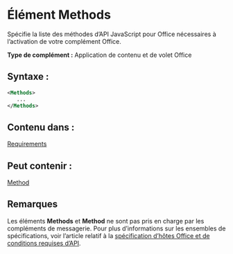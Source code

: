 
# <a name="methods-element"></a>Élément Methods
Spécifie la liste des méthodes d’API JavaScript pour Office nécessaires à l’activation de votre complément Office.

 **Type de complément :** Application de contenu et de volet Office


## <a name="syntax:"></a>Syntaxe :


```XML
<Methods>
   ...
</Methods>
```


## <a name="contained-in:"></a>Contenu dans :

[Requirements](../../reference/manifest/requirements.md)


## <a name="can-contain:"></a>Peut contenir :

[Method](../../reference/manifest/method.md)


## <a name="remarks"></a>Remarques

Les éléments **Methods** et **Method** ne sont pas pris en charge par les compléments de messagerie. Pour plus d’informations sur les ensembles de spécifications, voir l’article relatif à la [spécification d’hôtes Office et de conditions requises d’API](../../docs/overview/specify-office-hosts-and-api-requirements.md#SpecifyRequirementSets_intro).

